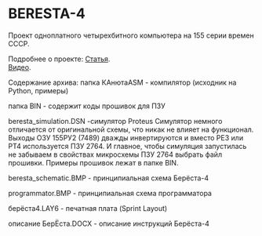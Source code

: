# BERESTA-4
Проект одноплатного четырехбитного компьютера на 155 серии времен СССР.

Подробнее о проекте: [Статья](https://habr.com/ru/articles/813719/).  
[Видео](https://www.youtube.com/watch?v=BHI0DK1IGjk).

Содержание архива:
папка КАнютаASM - компилятор (исходник на Python, примеры)

папка BIN - содержит коды прошивок для ПЗУ

beresta_simulation.DSN -симулятор Proteus
Симулятор немного отличается от оригинальной схемы, что никак не влияет на функционал.
Выходы ОЗУ 155РУ2 (7489) дважды инвертируются и вместо РЕ3 или РТ4 используется ПЗУ 2764. 
И главное, чтобы симуляция запустилась не забываем в свойствах микросхемы ПЗУ 2764 
выбрать файл прошивки. Примеры прошивок лежат в папке BIN.

beresta_schematic.BMP - принципиальная схема Берёста-4

programmator.BMP - принципиальная схема программатора 

берёста4.LAY6 - печатная плата (Sprint Layout)

описание БерЁста.DOCX - описание инструкций Берёста-4
